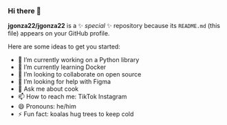 ### Hi there 👋

**jgonza22/jgonza22** is a ✨ _special_ ✨ repository because its `README.md` (this file) appears on your GitHub profile.

Here are some ideas to get you started:

- 🔭 I’m currently working on a Python library
- 🌱 I’m currently learning Docker
- 👯 I’m looking to collaborate on open source
- 🤔 I’m looking for help with Figma
- 💬 Ask me about cook
- 📫 How to reach me: TikTok Instagram
- 😄 Pronouns: he/him
- ⚡ Fun fact: koalas hug trees to keep cold
